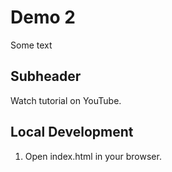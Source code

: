 # Demo 2

Some text

## Subheader

Watch tutorial on YouTube.

## Local Development

1. Open index.html in your browser.
